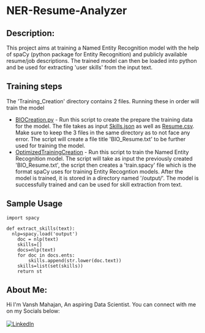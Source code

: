 # NER-Resume-Analyzer

## Description:
This project aims at training a Named Entity Recognition model with the help of spaCy (python package for Entity Recognition) and publicly available resume/job descriptions.
The trained model can then be loaded into python and be used for extracting 'user skills' from the input text.

## Training steps
The 'Training_Creation' directory contains 2 files. Running these in order will train the model
- [BIOCreation.py](/Training_Creation/BIOCreation.py) - Run this script to create the prepare the training data for the model. The file takes as input [Skills.json](/Training_Data/Skills.json) as well as [Resume.csv](/Training_Data/Resume.zip). Make sure to keep the 3 files in the same directory as to not face any error. The script will create a file title 'BIO_Resume.txt' to be further used for training the model.
- [OptimizedTrainingCreation](/Training_Creation/OptimizedTrainingCreation.py) - Run this script to train the Named Entity Recognition model. The script will take as input the previously created 'BIO_Resume.txt', the script then creates a 'train.spacy' file which is the format spaCy uses for training Entity Recogntion models. After the model is trained, it is stored in a directory named '/output/'. The model is successfully trained and can be used for skill extraction from text.

## Sample Usage
```
import spacy

def extract_skills(text):
  nlp=spacy.load('output')
    doc = nlp(text)
    skills=[]
    docs=nlp(text)
    for doc in docs.ents:
        skills.append(str.lower(doc.text))
    skills=list(set(skills))
    return st
```

## About Me:
Hi I'm Vansh Mahajan, An aspiring Data Scientist. You can connect with me on my Socials below:
<br><br>
[![LinkedIn](https://img.shields.io/badge/LinkedIn-0077B5?style=for-the-badge&logo=linkedin&logoColor=white)](https://linkedin.com/in/vanshmahajan55/)

